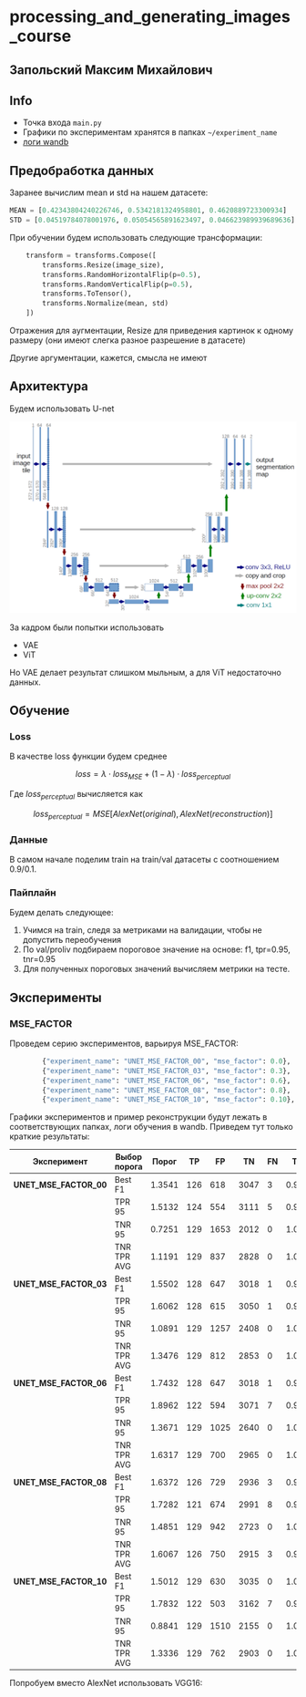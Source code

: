 # processing_and_generating_images_course

## Запольский Максим Михайлович

## Info

- Точка входа `main.py`
- Графики по экспериментам хранятся в папках `~/experiment_name`
- [логи wandb](https://wandb.ai/revelia/HW2-img-processing-course)



## Предобработка данных

Заранее вычислим mean и std на нашем датасете:

```python
MEAN = [0.42343804240226746, 0.5342181324958801, 0.4620889723300934]
STD = [0.04519784078001976, 0.05054565891623497, 0.046623989939689636]
```

При обучении будем использовать следующие трансформации:
```python
    transform = transforms.Compose([
        transforms.Resize(image_size),
        transforms.RandomHorizontalFlip(p=0.5),
        transforms.RandomVerticalFlip(p=0.5),
        transforms.ToTensor(),
        transforms.Normalize(mean, std)
    ])
```

Отражения для аугментации, Resize для приведения картинок к одному размеру (они имеют слегка разное разрешение в датасете)

Другие аргументации, кажется, смысла не имеют

## Архитектура

Будем использовать U-net

![img.png](img.png)

За кадром были попытки использовать

- VAE
- ViT

Но VAE делает результат слишком мыльным, а для ViT недостаточно данных.

## Обучение

### Loss
В качестве loss функции будем среднее

$$loss = \lambda \cdot loss_{MSE} + (1 - \lambda )\cdot loss_{perceptual} $$

Где $loss_{perceptual}$ вычисляется как 

$$loss_{perceptual} = MSE[AlexNet(original), AlexNet(reconstruction)]$$

### Данные

В самом начале поделим train на train/val датасеты с соотношением 0.9/0.1.

### Пайплайн

Будем делать следующее:

1. Учимся на train, следя за метриками на валидации, чтобы не допустить переобучения
2. По val/proliv подбираем пороговое значение на основе: f1, tpr=0.95, tnr=0.95
3. Для полученных пороговых значений вычисляем метрики на тесте.

## Эксперименты

### MSE_FACTOR

Проведем серию экспериментов, варьируя MSE_FACTOR:

```python
        {"experiment_name": "UNET_MSE_FACTOR_00", "mse_factor": 0.0},
        {"experiment_name": "UNET_MSE_FACTOR_03", "mse_factor": 0.3},
        {"experiment_name": "UNET_MSE_FACTOR_06", "mse_factor": 0.6},
        {"experiment_name": "UNET_MSE_FACTOR_08", "mse_factor": 0.8},
        {"experiment_name": "UNET_MSE_FACTOR_10", "mse_factor": 0.10},
```

Графики экспериментов и пример реконструкции будут лежать в соответствующих папках, логи обучения в wandb. Приведем тут только краткие результаты:


| Эксперимент           | Выбор порога | Порог      | TP  | FP  | TN   | FN  | TPR    | TNR    |
|-----------------------|--------------|------------|-----|-----|------|-----|--------|--------|
| **UNET_MSE_FACTOR_00** | Best F1      | 1.3541     | 126 | 618 | 3047 | 3   | 0.9767 | 0.8314 |
|                       | TPR 95       | 1.5132     | 124 | 554 | 3111 | 5   | 0.9612 | 0.8488 |
|                       | TNR 95       | 0.7251     | 129 | 1653| 2012 | 0   | 1.0000 | 0.5490 |
|                       | TNR TPR AVG  | 1.1191     | 129 | 837 | 2828 | 0   | 1.0000 | 0.7716 |
| **UNET_MSE_FACTOR_03** | Best F1      | 1.5502     | 128 | 647 | 3018 | 1   | 0.9922 | 0.8235 |
|                       | TPR 95       | 1.6062     | 128 | 615 | 3050 | 1   | 0.9922 | 0.8322 |
|                       | TNR 95       | 1.0891     | 129 | 1257| 2408 | 0   | 1.0000 | 0.6570 |
|                       | TNR TPR AVG  | 1.3476     | 129 | 812 | 2853 | 0   | 1.0000 | 0.7784 |
| **UNET_MSE_FACTOR_06** | Best F1      | 1.7432     | 128 | 647 | 3018 | 1   | 0.9922 | 0.8235 |
|                       | TPR 95       | 1.8962     | 122 | 594 | 3071 | 7   | 0.9457 | 0.8379 |
|                       | TNR 95       | 1.3671     | 129 | 1025| 2640 | 0   | 1.0000 | 0.7203 |
|                       | TNR TPR AVG  | 1.6317     | 129 | 700 | 2965 | 0   | 1.0000 | 0.8090 |
| **UNET_MSE_FACTOR_08** | Best F1      | 1.6372     | 126 | 729 | 2936 | 3   | 0.9767 | 0.8011 |
|                       | TPR 95       | 1.7282     | 121 | 674 | 2991 | 8   | 0.9380 | 0.8161 |
|                       | TNR 95       | 1.4851     | 129 | 942 | 2723 | 0   | 1.0000 | 0.7430 |
|                       | TNR TPR AVG  | 1.6067     | 126 | 750 | 2915 | 3   | 0.9767 | 0.7954 |
| **UNET_MSE_FACTOR_10** | Best F1      | 1.5012     | 129 | 630 | 3035 | 0   | 1.0000 | 0.8281 |
|                       | TPR 95       | 1.7832     | 122 | 503 | 3162 | 7   | 0.9457 | 0.8628 |
|                       | TNR 95       | 0.8841     | 129 | 1510| 2155 | 0   | 1.0000 | 0.5880 |
|                       | TNR TPR AVG  | 1.3336     | 129 | 762 | 2903 | 0   | 1.0000 | 0.7921 |


Попробуем вместо AlexNet использовать VGG16:



